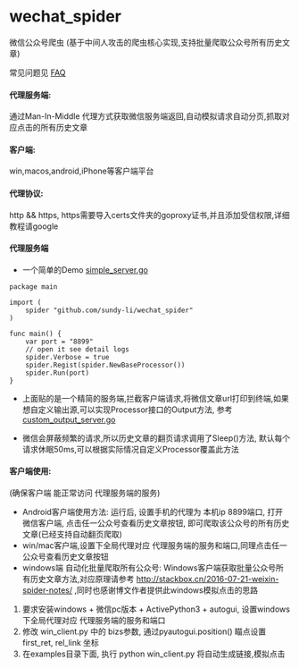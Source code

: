 # wechat_spider


微信公众号爬虫 (基于中间人攻击的爬虫核心实现,支持批量爬取公众号所有历史文章)

常见问题见 [FAQ][3]

#### 代理服务端: 
通过Man-In-Middle 代理方式获取微信服务端返回,自动模拟请求自动分页,抓取对应点击的所有历史文章

#### 客户端:  
win,macos,android,iPhone等客户端平台

#### 代理协议:
http && https,  https需要导入certs文件夹的goproxy证书,并且添加受信权限,详细教程请google

#### 代理服务端
- 一个简单的Demo  [simple_server.go][1]

```
package main

import (
	spider "github.com/sundy-li/wechat_spider"
)

func main() {
	var port = "8899"
	// open it see detail logs
	spider.Verbose = true
	spider.Regist(spider.NewBaseProcessor())
	spider.Run(port)
}

```

- 上面贴的是一个精简的服务端,拦截客户端请求,将微信文章url打印到终端,如果想自定义输出源,可以实现Processor接口的Output方法, 参考  [custom_output_server.go][2]


[1]: https://github.com/sundy-li/wechat_spider/blob/master/examples/simple_server.go
[2]: https://github.com/sundy-li/wechat_spider/blob/master/examples/custom_output_server.go
[3]: https://github.com/sundy-li/wechat_spider/blob/master/docs/FAQ.md

- 微信会屏蔽频繁的请求,所以历史文章的翻页请求调用了Sleep()方法, 默认每个请求休眠50ms,可以根据实际情况自定义Processor覆盖此方法


#### 客户端使用:    
  (确保客户端 能正常访问 代理服务端的服务) 

- Android客户端使用方法:
  运行后, 设置手机的代理为 本机ip 8899端口,  打开微信客户端, 点击任一公众号查看历史文章按钮, 即可爬取该公众号的所有历史文章(已经支持自动翻页爬取)
-  win/mac客户端,设置下全局代理对应 代理服务端的服务和端口,同理点击任一公众号查看历史文章按钮
-  windows端 自动化批量爬取所有公众号:  Windows客户端获取批量公众号所有历史文章方法,对应原理请参考 http://stackbox.cn/2016-07-21-weixin-spider-notes/ ,同时也感谢博文作者提供此windows模拟点击的思路 

  1. 要求安装windows +  微信pc版本 + ActivePython3 + autogui, 设置windows下全局代理对应 代理服务端的服务和端口
  2. 修改 win_client.py 中的 bizs参数, 通过pyautogui.position() 瞄点设置 first_ret, rel_link 坐标
  3. 在examples目录下面, 执行 python win_client.py 将自动生成链接,模拟点击


